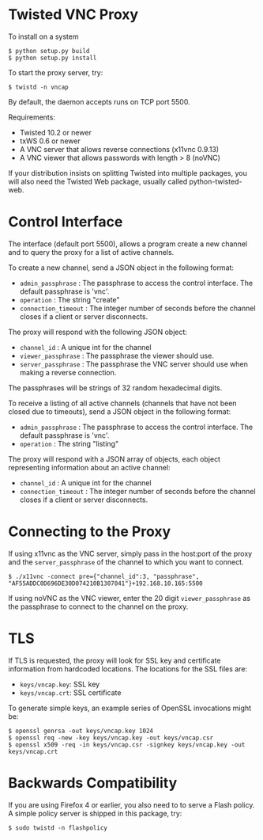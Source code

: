 Twisted VNC Proxy
===============================================
To install on a system

    $ python setup.py build
    $ python setup.py install
    
To start the proxy server, try:

    $ twistd -n vncap

By default, the daemon accepts runs on TCP port 5500.

Requirements:

 * Twisted 10.2 or newer
 * txWS 0.6 or newer
 * A VNC server that allows reverse connections (x11vnc 0.9.13)
 * A VNC viewer that allows passwords with length > 8 (noVNC)

If your distribution insists on splitting Twisted into multiple
packages, you will also need the Twisted Web package, usually called
python-twisted-web.

Control Interface
==================

The interface (default port 5500), allows a program create a new 
channel and to query the proxy for a list of active channels.

To create a new channel, send a JSON object in the following format:
 * ``admin_passphrase``   : The passphrase to access the control interface.
                            The default passphrase is 'vnc'.
 * ``operation``          : The string "create"
 * ``connection_timeout`` : The integer number of seconds before the channel 
                            closes if a client or server disconnects.
                            
The proxy will respond with the following JSON object:
 * ``channel_id``        : A unique int for the channel
 * ``viewer_passphrase`` : The passphrase the viewer should use.
 * ``server_passphrase`` : The passphrase the VNC server should use 
                           when making a reverse connection.

The passphrases will be strings of 32 random hexadecimal digits.

To receive a listing of all active channels (channels that have not been
closed due to timeouts), send a JSON object in the following format:
 * ``admin_passphrase``   : The passphrase to access the control interface.
                            The default passphrase is 'vnc'.
 * ``operation``          : The string "listing"
 
The proxy will respond with a JSON array of objects, each object representing
information about an active channel:
 * ``channel_id``         : A unique int for the channel
 * ``connection_timeout`` : The integer number of seconds before the channel 
                            closes if a client or server disconnects.


Connecting to the Proxy
========================

If using x11vnc as the VNC server, simply pass in the host:port of the
proxy and the ``server_passphrase`` of the channel to which you want to 
connect.
    
    $ ./x11vnc -connect pre={"channel_id":3, "passphrase", "AF55ADDC0D696DE30D074210B1307041"}+192.168.10.165:5500

If using noVNC as the VNC viewer, enter the 20 digit ``viewer_passphrase``
as the passphrase to connect to the channel on the proxy. 

TLS
====

If TLS is requested, the proxy will look for SSL key and certificate
information from hardcoded locations. The locations for the SSL files
are:

 * ``keys/vncap.key``: SSL key
 * ``keys/vncap.crt``: SSL certificate

To generate simple keys, an example series of OpenSSL invocations might
be:

    $ openssl genrsa -out keys/vncap.key 1024
    $ openssl req -new -key keys/vncap.key -out keys/vncap.csr
    $ openssl x509 -req -in keys/vncap.csr -signkey keys/vncap.key -out
    keys/vncap.crt

Backwards Compatibility
========================

If you are using Firefox 4 or earlier, you also need to to serve a
Flash policy. A simple policy server is shipped in this package, try:

    $ sudo twistd -n flashpolicy